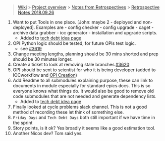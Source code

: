 > [Wiki](Home) > [Project overview](Project-Overview) > [Notes from Retrospectives](Retrospective-Notes) > [Retrospective Notes 2018.09.26](Retrospective-Notes-2018.09.26)

1. Want to put Tools in one place. [John: maybe 2 - deployed and non-deployed]. Examples are
        - config checker
        - config upgrade
        - caget
        - archive data grabber
        - ioc generator
        - installation and upgrade scripts.
    - Added to [tech debt idea page](Technical-Debt-Stand-down)
1. OPI Python logic should be tested, for future OPIs test logic.
    - see [#3619](https://github.com/ISISComputingGroup/IBEX/issues/3619) 
1. Change meeting lengths, planning should be 30 mins shorted and prep should be 30 minutes longer.
1. Create a ticket to look at removing stale branches.[#3620](https://github.com/ISISComputingGroup/IBEX/issues/3620) 
1. OPI should be sent to scientist for who it is being developer (added to IOCworkflow and [OPI Creation](https://github.com/ISISComputingGroup/ibex_developers_manual/wiki/OPI-Creation))
1. Add Readme to all submodules explaining purpose, these can link to documents in module especially for standard epics docs. This is so everyone knows what things do. It would also be good to remove old code submodules that are not needed and generate dependency lists.
    - Added to [tech debt idea page](Technical-Debt-Stand-down)
1. Finally looked at cycle problems slack channel. This is not a good method of recording these let think of something else.
1. `Friday Days` and `Tech Debt Days` both still important if we have time in the sprint
1. Story points, is it ok? Yes broadly it seems like a good estimation tool.
1. Another Nicos dev? Tom said yes.
